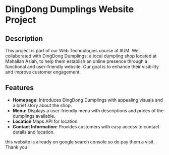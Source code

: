 # DingDong Dumplings Website Project  

## Description  
This project is part of our Web Technologies course at IIUM. We collaborated with DingDong Dumplings, a local dumpling shop located at Mahallah Asiah, to help them establish an online presence through a functional and user-friendly website. Our goal is to enhance their visibility and improve customer engagement.  

## Features  
- **Homepage:** Introduces DingDong Dumplings with appealing visuals and a brief story about the shop.  
- **Menu:** Displays a user-friendly menu with descriptions and prices of the dumplings available.
- **Location** Maps API for location.  
- **Contact Information:** Provides customers with easy access to contact details and location.  


this website is already on google search console so do pay them a visit. Thank you !
